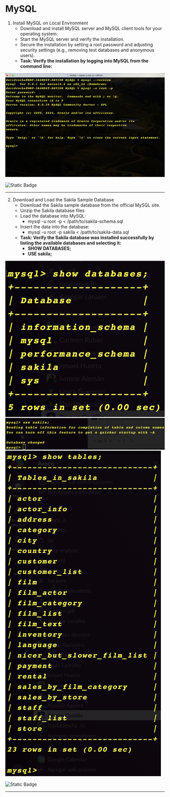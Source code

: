 # MySQL
1. Install MySQL on Local Environment 
    * Download and install MySQL server and MySQL client tools for your operating system:  
    * Start the MySQL server and verify the installation.
    * Secure the installation by setting a root password and adjusting security settings (e.g., removing test databases and anonymous users).
    * __Task: Verify the installation by logging into MySQL from the command line:__
  
![pic](src/img/MySQL.png)

![Static Badge](https://img.shields.io/badge/DONE-darkgreen?style=for-the-badge&label=Task%3A%20&labelColor=black)

---

2. Download and Load the Sakila Sample Database
    * Download the Sakila sample database from the official MySQL site.
    * Unzip the Sakila database files
    * Load the database into MySQL: 
      + mysql -u root -p < /path/to/sakila-schema.sql
    * Insert the data into the database:
      + mysql -u root -p sakila < /path/to/sakila-data.sql
    * __Task: Verify the Sakila database was installed successfully by listing the available databases and selecting it:__
      - __SHOW DATABASES;__
      - __USE sakila;__ 

![pic](src/img/Sakila.png)
![pic](src/img/Sakila-Use.png)
![pic](src/img/Sakila-Tables.png)

![Static Badge](https://img.shields.io/badge/DONE-darkgreen?style=for-the-badge&label=Task%3A%20&labelColor=black)

---
